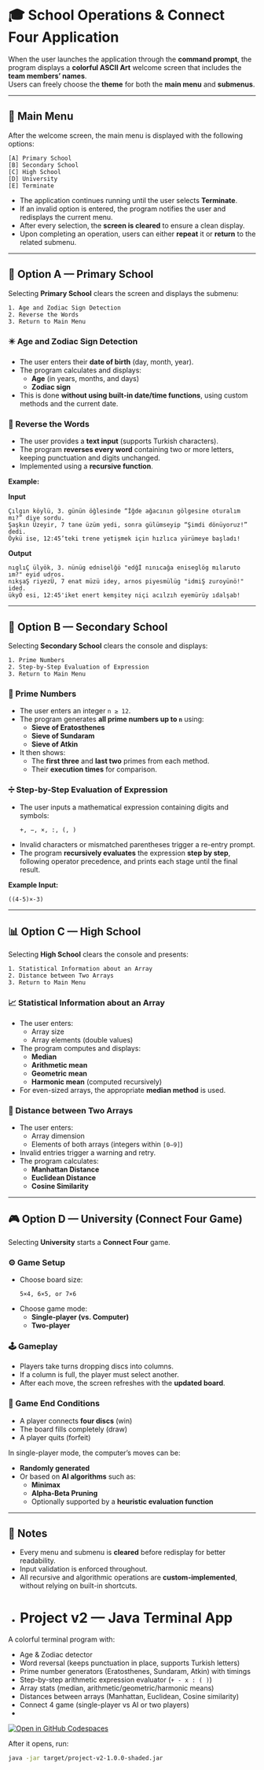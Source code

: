 # 🎓 School Operations & Connect Four Application

When the user launches the application through the **command prompt**, the program displays a **colorful ASCII Art** welcome screen that includes the **team members’ names**.  
Users can freely choose the **theme** for both the **main menu** and **submenus**.

---

## 🧭 Main Menu

After the welcome screen, the main menu is displayed with the following options:

```
[A] Primary School
[B] Secondary School
[C] High School
[D] University
[E] Terminate
```

- The application continues running until the user selects **Terminate**.  
- If an invalid option is entered, the program notifies the user and redisplays the current menu.  
- After every selection, the **screen is cleared** to ensure a clean display.  
- Upon completing an operation, users can either **repeat** it or **return** to the related submenu.

---

## 🏫 Option A — Primary School

Selecting **Primary School** clears the screen and displays the submenu:

```
1. Age and Zodiac Sign Detection
2. Reverse the Words
3. Return to Main Menu
```

### ✴️ Age and Zodiac Sign Detection
- The user enters their **date of birth** (day, month, year).  
- The program calculates and displays:
  - **Age** (in years, months, and days)  
  - **Zodiac sign**  
- This is done **without using built-in date/time functions**, using custom methods and the current date.

### 🔄 Reverse the Words
- The user provides a **text input** (supports Turkish characters).  
- The program **reverses every word** containing two or more letters, keeping punctuation and digits unchanged.  
- Implemented using a **recursive function**.

**Example:**

**Input**
```
Çılgın köylü, 3. günün öğlesinde “İğde ağacının gölgesine oturalım mı?” diye sordu.
Şaşkın Üzeyir, 7 tane üzüm yedi, sonra gülümseyip “Şimdi dönüyoruz!” dedi.
Öykü ise, 12:45’teki trene yetişmek için hızlıca yürümeye başladı!
```

**Output**
```
nıglıÇ ülyök, 3. nünüg edniselğö "edğİ nınıcağa eniseglög mılaruto ım?" eyid udros.
nıkşaŞ riyezÜ, 7 enat müzü idey, arnos piyesmülüg "idmiŞ zuroyünö!" ided.
ükyÖ esi, 12:45'iket enert kemşitey niçi acılzıh eyemürüy ıdalşab!
```

---

## 🧮 Option B — Secondary School

Selecting **Secondary School** clears the console and displays:

```
1. Prime Numbers
2. Step-by-Step Evaluation of Expression
3. Return to Main Menu
```

### 🔢 Prime Numbers
- The user enters an integer `n ≥ 12`.  
- The program generates **all prime numbers up to `n`** using:
  - **Sieve of Eratosthenes**
  - **Sieve of Sundaram**
  - **Sieve of Atkin**
- It then shows:
  - The **first three** and **last two** primes from each method.
  - Their **execution times** for comparison.

### ➗ Step-by-Step Evaluation of Expression
- The user inputs a mathematical expression containing digits and symbols:
  ```
  +, −, ×, :, (, )
  ```
- Invalid characters or mismatched parentheses trigger a re-entry prompt.  
- The program **recursively evaluates** the expression **step by step**, following operator precedence, and prints each stage until the final result.

**Example Input:**
```
((4-5)×-3)
```

---

## 📊 Option C — High School

Selecting **High School** clears the console and presents:

```
1. Statistical Information about an Array
2. Distance between Two Arrays
3. Return to Main Menu
```

### 📈 Statistical Information about an Array
- The user enters:
  - Array size
  - Array elements (double values)
- The program computes and displays:
  - **Median**
  - **Arithmetic mean**
  - **Geometric mean**
  - **Harmonic mean** (computed recursively)
- For even-sized arrays, the appropriate **median method** is used.

### 📏 Distance between Two Arrays
- The user enters:
  - Array dimension
  - Elements of both arrays (integers within `[0–9]`)
- Invalid entries trigger a warning and retry.
- The program calculates:
  - **Manhattan Distance**
  - **Euclidean Distance**
  - **Cosine Similarity**

---

## 🎮 Option D — University (Connect Four Game)

Selecting **University** starts a **Connect Four** game.

### ⚙️ Game Setup
- Choose board size:
  ```
  5×4, 6×5, or 7×6
  ```
- Choose game mode:
  - **Single-player (vs. Computer)**
  - **Two-player**

### 🕹️ Gameplay
- Players take turns dropping discs into columns.
- If a column is full, the player must select another.
- After each move, the screen refreshes with the **updated board**.

### 🏁 Game End Conditions
- A player connects **four discs** (win)
- The board fills completely (draw)
- A player quits (forfeit)

In single-player mode, the computer’s moves can be:
- **Randomly generated**
- Or based on **AI algorithms** such as:
  - **Minimax**
  - **Alpha-Beta Pruning**
  - Optionally supported by a **heuristic evaluation function**

---

## 🧹 Notes
- Every menu and submenu is **cleared** before redisplay for better readability.
- Input validation is enforced throughout.
- All recursive and algorithmic operations are **custom-implemented**, without relying on built-in shortcuts.
- # Project v2 — Java Terminal App

A colorful terminal program with:
- Age & Zodiac detector
- Word reversal (keeps punctuation in place, supports Turkish letters)
- Prime number generators (Eratosthenes, Sundaram, Atkin) with timings
- Step-by-step arithmetic expression evaluator (`+ - x : ( )`)
- Array stats (median, arithmetic/geometric/harmonic means)
- Distances between arrays (Manhattan, Euclidean, Cosine similarity)
- Connect 4 game (single-player vs AI or two players)
- 
[![Open in GitHub Codespaces](https://github.com/codespaces/badge.svg)](https://codespaces.new/<user>/<repo>?quickstart=1)

After it opens, run:
```bash
java -jar target/project-v2-1.0.0-shaded.jar

